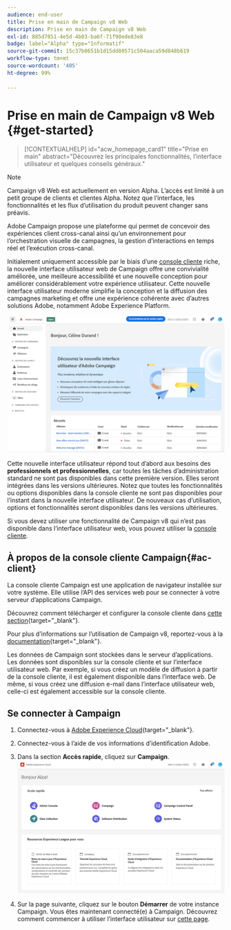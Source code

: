 ```yaml
---
audience: end-user
title: Prise en main de Campaign v8 Web
description: Prise en main de Campaign v8 Web
exl-id: 885d7851-4e5d-4b03-ba6f-71f90ede83e8
badge: label="Alpha" type="Informatif"
source-git-commit: 15c37b0651b1d15dd80571c504aaca59d848b619
workflow-type: tm+mt
source-wordcount: '405'
ht-degree: 99%

---
```


# Prise en main de Campaign v8 Web {#get-started}

>[!CONTEXTUALHELP]
>id="acw_homepage_card1"
>title="Prise en main"
>abstract="Découvrez les principales fonctionnalités, l’interface utilisateur et quelques conseils généraux."

>[!NOTE]
>
>Campaign v8 Web est actuellement en version Alpha. L’accès est limité à un petit groupe de clients et clientes Alpha. Notez que l’interface, les fonctionnalités et les flux d’utilisation du produit peuvent changer sans préavis.

Adobe Campaign propose une plateforme qui permet de concevoir des expériences client cross-canal ainsi quʼun environnement pour lʼorchestration visuelle de campagnes, la gestion dʼinteractions en temps réel et lʼexécution cross-canal.

Initialement uniquement accessible par le biais d’une [console cliente](#ac-client) riche, la nouvelle interface utilisateur web de Campaign offre une convivialité améliorée, une meilleure accessibilité et une nouvelle conception pour améliorer considérablement votre expérience utilisateur. Cette nouvelle interface utilisateur moderne simplifie la conception et la diffusion des campagnes marketing et offre une expérience cohérente avec d’autres solutions Adobe, notamment Adobe Experience Platform.


![](assets/home.png)

Cette nouvelle interface utilisateur répond tout d’abord aux besoins des **professionnels et professionnelles**, car toutes les tâches d’administration standard ne sont pas disponibles dans cette première version. Elles seront intégrées dans les versions ultérieures. Notez que toutes les fonctionnalités ou options disponibles dans la console cliente ne sont pas disponibles pour l’instant dans la nouvelle interface utilisateur. De nouveaux cas d’utilisation, options et fonctionnalités seront disponibles dans les versions ultérieures.

Si vous devez utiliser une fonctionnalité de Campaign v8 qui n’est pas disponible dans l’interface utilisateur web, vous pouvez utiliser la [console cliente](#ac-client).

## À propos de la console cliente Campaign{#ac-client}

La console cliente Campaign est une application de navigateur installée sur votre système. Elle utilise l’API des services web pour se connecter à votre serveur d’applications Campaign.

Découvrez comment télécharger et configurer la console cliente dans [cette section](https://experienceleague.adobe.com/docs/campaign/campaign-v8/new/connect.html?lang=fr){target="_blank"}.

Pour plus d’informations sur l’utilisation de Campaign v8, reportez-vous à la [documentation](https://experienceleague.adobe.com/docs/campaign/campaign-v8/campaign-home.html?lang=fr){target="_blank"}.

Les données de Campaign sont stockées dans le serveur d’applications. Les données sont disponibles sur la console cliente et sur l’interface utilisateur web. Par exemple, si vous créez un modèle de diffusion à partir de la console cliente, il est également disponible dans l’interface web. De même, si vous créez une diffusion e-mail dans l’interface utilisateur web, celle-ci est également accessible sur la console cliente.

## Se connecter à Campaign


1. Connectez-vous à [Adobe Experience Cloud](http://experience.adobe.com){target="_blank"}.
1. Connectez-vous à l’aide de vos informations d’identification Adobe.
1. Dans la section **Accès rapide**, cliquez sur **Campaign**.
   ![](assets/connect.png)

1. Sur la page suivante, cliquez sur le bouton **Démarrer** de votre instance Campaign.
Vous êtes maintenant connecté(e) à Campaign. Découvrez comment commencer à utiliser l’interface utilisateur sur [cette page](user-interface.md).

<!--
-> experience cloud home: "Campaign" -> home campaign v8
-> or Campaign v8 web if direct URL
-->

